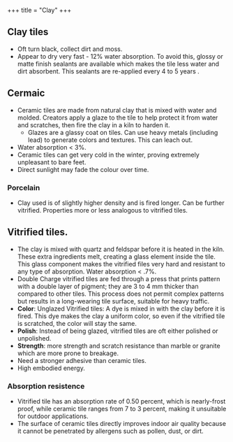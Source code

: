 +++
title = "Clay"
+++

## Clay tiles
- Oft turn black, collect dirt and moss.
- Appear to dry very fast - 12% water absorption. To avoid this, glossy or matte finish sealants are available which makes the tile less water and dirt absorbent. This sealants are re-applied every 4 to 5 years .

## Cermaic
- Ceramic tiles are made from natural clay that is mixed with water and molded. Creators apply a glaze to the tile to help protect it from water and scratches, then fire the clay in a kiln to harden it.
    - Glazes are a glassy coat on tiles. Can use heavy metals (including lead) to generate colors and textures. This can leach out.
- Water absorption < 3%.
- Ceramic tiles can get very cold in the winter, proving extremely unpleasant to bare feet.
- Direct sunlight may fade the colour over time.

### Porcelain 
- Clay used is of slightly higher density and is fired longer. Can be further vitrified. Properties more or less analogous to vitrified tiles.

## Vitrified tiles. 
- The clay is mixed with quartz and feldspar before it is heated in the kiln. These extra ingredients melt, creating a glass element inside the tile. This glass component makes the vitrified files very hard and resistant to any type of absorption. Water absorption < .7%.
- Double Charge vitrified tiles are fed through a press that prints pattern with a double layer of pigment; they are 3 to 4 mm thicker than compared to other tiles. This process does not permit complex patterns but results in a long-wearing tile surface, suitable for heavy traffic.
- **Color**: Unglazed Vitrified tiles: A dye is mixed in with the clay before it is fired. This dye makes the clay a uniform color, so even if the vitrified tile is scratched, the color will stay the same.
- **Polish**: Instead of being glazed, vitrified tiles are oft either polished or unpolished.
- **Strength**: more strength and scratch resistance than marble or granite which are more prone to breakage.
- Need a stronger adhesive than ceramic tiles.
- High embodied energy.

### Absorption resistence
- Vitrified tile has an absorption rate of 0.50 percent, which is nearly-frost proof, while ceramic tile ranges from 7 to 3 percent, making it unsuitable for outdoor applications.
- The surface of ceramic tiles directly improves indoor air quality because it cannot be penetrated by allergens such as pollen, dust, or dirt.